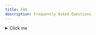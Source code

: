 ```yaml
---
title: FAQ
description: Frequently Asked Questions
---
```


<details>
<summary>Click me</summary>
  
### Heading

  1. Foo
  2. Bar
     * Baz
     * Qux

</details>
